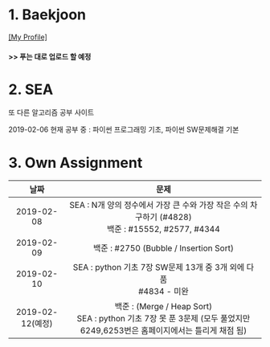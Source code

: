 # 1. Baekjoon 

[[My Profile]](https://www.acmicpc.net/user/riim715)

#### >> 푸는 대로 업로드 할 예정


# 2. SEA

또 다른 알고리즘 공부 사이트 

2019-02-06 현재 공부 중 : 파이썬 프로그래밍 기초, 파이썬 SW문제해결 기본



# 3. Own Assignment

날짜 | 문제
:---:|:---:
2019-02-08 | SEA : N개 양의 정수에서 가장 큰 수와 가장 작은 수의 차 구하기 (#4828) <br> 백준 : #15552, #2577, #4344
2019-02-09 | 백준 : #2750 (Bubble / Insertion Sort)
2019-02-10 | SEA : python 기초 7장 SW문제 13개 중 3개 외에 다 품 <br> #4834 - 미완
2019-02-12(예정) | 백준 : (Merge / Heap Sort) <br> SEA : python 기초 7장 못 푼 3문제 (모두 풀었지만 6249,6253번은 홈페이지에서는 틀리게 채점 됨)
